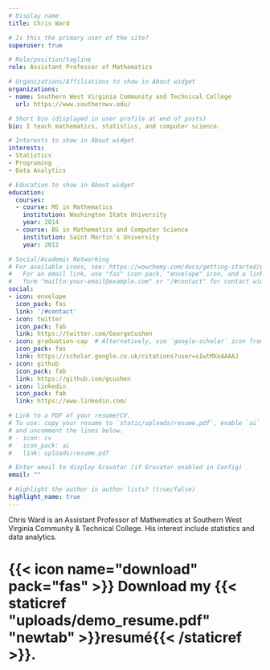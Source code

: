 ```yaml
---
# Display name
title: Chris Ward

# Is this the primary user of the site?
superuser: true

# Role/position/tagline
role: Assistant Professor of Mathematics

# Organizations/Affiliations to show in About widget
organizations:
- name: Southern West Virginia Community and Technical College
  url: https://www.southernwv.edu/

# Short bio (displayed in user profile at end of posts)
bio: I teach mathematics, statistics, and computer science.

# Interests to show in About widget
interests:
- Statistics
- Programing
- Data Analytics

# Education to show in About widget
education:
  courses:
  - course: MS in Mathematics
    institution: Washington State University
    year: 2014
  - course: BS in Mathematics and Computer Science
    institution: Saint Martin's University
    year: 2012

# Social/Academic Networking
# For available icons, see: https://wowchemy.com/docs/getting-started/page-builder/#icons
#   For an email link, use "fas" icon pack, "envelope" icon, and a link in the
#   form "mailto:your-email@example.com" or "/#contact" for contact widget.
social:
- icon: envelope
  icon_pack: fas
  link: '/#contact'
- icon: twitter
  icon_pack: fab
  link: https://twitter.com/GeorgeCushen
- icon: graduation-cap  # Alternatively, use `google-scholar` icon from `ai` icon pack
  icon_pack: fas
  link: https://scholar.google.co.uk/citations?user=sIwtMXoAAAAJ
- icon: github
  icon_pack: fab
  link: https://github.com/gcushen
- icon: linkedin
  icon_pack: fab
  link: https://www.linkedin.com/

# Link to a PDF of your resume/CV.
# To use: copy your resume to `static/uploads/resume.pdf`, enable `ai` icons in `params.toml`, 
# and uncomment the lines below.
# - icon: cv
#   icon_pack: ai
#   link: uploads/resume.pdf

# Enter email to display Gravatar (if Gravatar enabled in Config)
email: ""

# Highlight the author in author lists? (true/false)
highlight_name: true
---
```


Chris Ward is an Assistant Professor of Mathematics at Southern West Virginia Community & Technical College. His interest include statistics and data analytics.

# {{< icon name="download" pack="fas" >}} Download my {{< staticref "uploads/demo_resume.pdf" "newtab" >}}resumé{{< /staticref >}}.

